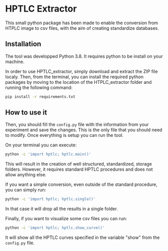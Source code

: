 # HPTLC Extractor

This small python package has been made to enable the conversion from HTPLC image to csv files, with the aim of creating standardize databases.

## Installation

The tool was developped Python 3.8. It requires python to be install on your machine.


In order to use HPTLC_extractor, simply download and extract the ZIP file localy. Then,  from the terminal, you can install the required python packages by moving to the location of the HTPLC_extractor folder and running the following command:

```sh
pip install -r requirements.txt
```

## How to use it

Then, you should fill the `config.py` file with the information from your experiment and save the changes. This is the only file that you should need to modify. Once everything is setup you can run the tool.


On your terminal you can execute:
```sh
python -c 'import hptlc; hptlc.main()'
```

This will result in the creation of well structured, standardized, storage folders. However, it requires standard HPTLC procedures and does not allow anything else. 


If you want a simple conversion, even outside of the standard procedure, you can simply run:
```sh
python -c 'import hptlc; hptlc.single()'
```

In that case it will drop all the results in a single folder.


Finally, if you want to visualize some csv files you can run:
```sh
python -c 'import hptlc; hptlc.show_curve()'
```

It will show all the HPTLC curves specified in the variable "show" from the `config.py` file.
